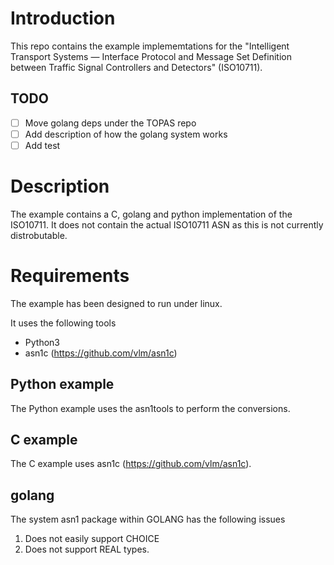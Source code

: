 # Introduction

This repo contains the example implememtations for the "Intelligent Transport Systems — Interface Protocol and Message Set Definition between Traffic Signal Controllers and Detectors" (ISO10711). 

## TODO

* [ ] Move golang deps under the TOPAS repo
* [ ] Add description of how the golang system works
* [ ] Add test

# Description

The example contains a C, golang and python implementation of the ISO10711. It does not contain the actual ISO10711 ASN as this is not currently distrobutable. 

# Requirements

The example has been designed to run under linux. 

It uses the following tools

* Python3
* asn1c (https://github.com/vlm/asn1c)


## Python example

The Python example uses the asn1tools to perform the conversions.

## C example

The C example uses asn1c (https://github.com/vlm/asn1c).  

## golang

The system asn1 package within GOLANG has the following issues

1. Does not easily support CHOICE
2. Does not support REAL types. 

  